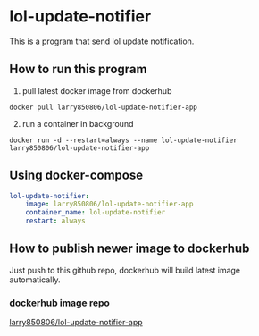 # lol-update-notifier

This is a program that send lol update notification.

## How to run this program

1. pull latest docker image from dockerhub

`docker pull larry850806/lol-update-notifier-app`

2. run a container in background

`docker run -d --restart=always --name lol-update-notifier larry850806/lol-update-notifier-app`

## Using docker-compose

```yml
lol-update-notifier:
    image: larry850806/lol-update-notifier-app
    container_name: lol-update-notifier
    restart: always
```

## How to publish newer image to dockerhub

Just push to this github repo, dockerhub will build latest image automatically.

### dockerhub image repo

[larry850806/lol-update-notifier-app](https://hub.docker.com/r/larry850806/lol-update-notifier-app/builds/)
